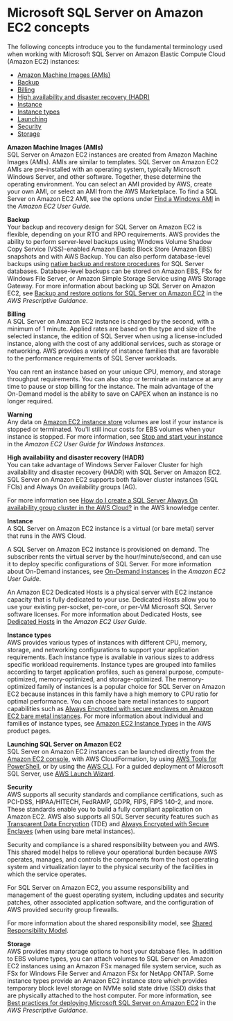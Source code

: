 # Microsoft SQL Server on Amazon EC2 concepts<a name="sql-server-on-ec2-concepts"></a>

The following concepts introduce you to the fundamental terminology used when working with Microsoft SQL Server on Amazon Elastic Compute Cloud \(Amazon EC2\) instances:
+  [Amazon Machine Images (AMIs)](#ami)
+  [Backup](#backup)
+  [Billing](#billing)
+  [High availability and disaster recovery (HADR)](#ha)
+  [Instance](#instance)
+  [Instance types](#instance-types)
+  [Launching](#launching)
+  [Security](#sec)
+  [Storage](#storage)

**Amazon Machine Images \(AMIs\)**  
SQL Server on Amazon EC2 instances are created from Amazon Machine Images \(AMIs\)\. AMIs are similar to templates\. SQL Server on Amazon EC2 AMIs are pre\-installed with an operating system, typically Microsoft Windows Server, and other software\. Together, these determine the operating environment\. You can select an AMI provided by AWS, create your own AMI, or select an AMI from the AWS Marketplace\. To find a SQL Server on Amazon EC2 AMI, see the options under [Find a Windows AMI](https://docs.aws.amazon.com/AWSEC2/latest/WindowsGuide/finding-an-ami.html) in the *Amazon EC2 User Guide*\.

**Backup**  
Your backup and recovery design for SQL Server on Amazon EC2 is flexible, depending on your RTO and RPO requirements\. AWS provides the ability to perform server\-level backups using Windows Volume Shadow Copy Service \(VSS\)\-enabled Amazon Elastic Block Store \(Amazon EBS\) snapshots and with AWS Backup\. You can also perform database\-level backups using [native backup and restore procedures](https://docs.microsoft.com/en-us/sql/relational-databases/backup-restore/back-up-and-restore-of-sql-server-databases?view=sql-server-ver16) for SQL Server databases\. Database\-level backups can be stored on Amazon EBS, FSx for Windows File Server, or Amazon Simple Storage Service using AWS Storage Gateway\. For more information about backing up SQL Server on Amazon EC2, see [Backup and restore options for SQL Server on Amazon EC2](https://docs.aws.amazon.com/prescriptive-guidance/latest/sql-server-managing-on-aws/welcome.html) in the *AWS Prescriptive Guidance*\.

**Billing**  
A SQL Server on Amazon EC2 instance is charged by the second, with a minimum of 1 minute\. Applied rates are based on the type and size of the selected instance, the edition of SQL Server when using a license\-included instance, along with the cost of any additional services, such as storage or networking\. AWS provides a variety of instance families that are favorable to the performance requirements of SQL Server workloads\.

You can rent an instance based on your unique CPU, memory, and storage throughput requirements\. You can also stop or terminate an instance at any time to pause or stop billing for the instance\. The main advantage of the On\-Demand model is the ability to save on CAPEX when an instance is no longer required\.

**Warning**  
Any data on [Amazon EC2 instance store](https://docs.aws.amazon.com/AWSEC2/latest/UserGuide/InstanceStorage.html) volumes are lost if your instance is stopped or terminated\. You'll still incur costs for EBS volumes when your instance is stopped\. For more information, see [Stop and start your instance](https://docs.aws.amazon.com/AWSEC2/latest/UserGuide/Stop_Start.html) in the *Amazon EC2 User Guide for Windows Instances*\.

**High availability and disaster recovery \(HADR\)**  
You can take advantage of Windows Server Failover Cluster for high availability and disaster recovery \(HADR\) with SQL Server on Amazon EC2\. SQL Server on Amazon EC2 supports both failover cluster instances \(SQL FCIs\) and Always On availability groups \(AG\)\.

For more information see [How do I create a SQL Server Always On availability group cluster in the AWS Cloud?](http://aws.amazon.com/premiumsupport/knowledge-center/ec2-windows-sql-server-always-on-cluster/) in the AWS knowledge center\.

**Instance**  
A SQL Server on Amazon EC2 instance is a virtual \(or bare metal\) server that runs in the AWS Cloud\.

A SQL Server on Amazon EC2 instance is provisioned on demand\. The subscriber rents the virtual server by the hour/minute/second, and can use it to deploy specific configurations of SQL Server\. For more information about On\-Demand instances, see [On\-Demand instances](https://docs.aws.amazon.com/AWSEC2/latest/WindowsGuide/ec2-on-demand-instances.html) in the *Amazon EC2 User Guide*\.

An Amazon EC2 Dedicated Hosts is a physical server with EC2 instance capacity that is fully dedicated to your use\. Dedicated Hosts allow you to use your existing per\-socket, per\-core, or per\-VM Microsoft SQL Server software licenses\. For more information about Dedicated Hosts, see [Dedicated Hosts](https://docs.aws.amazon.com/AWSEC2/latest/WindowsGuide/dedicated-hosts-overview.html) in the *Amazon EC2 User Guide*\.

**Instance types**  
AWS provides various types of instances with different CPU, memory, storage, and networking configurations to support your application requirements\. Each instance type is available in various sizes to address specific workload requirements\. Instance types are grouped into families according to target application profiles, such as general purpose, compute\-optimized, memory\-optimized, and storage\-optimized\. The memory\-optimized family of instances is a popular choice for SQL Server on Amazon EC2 because instances in this family have a high memory to CPU ratio for optimal performance\. You can choose bare metal instances to support capabilities such as [Always Encrypted with secure enclaves on Amazon EC2 bare metal instances](http://aws.amazon.com/blogs/modernizing-with-aws/sql-server-always-encrypted-with-secure-enclaves/)\. For more information about individual and families of instance types, see [Amazon EC2 Instance Types](http://aws.amazon.com/ec2/instance-types/) in the AWS product pages\.

**Launching SQL Server on Amazon EC2**  
SQL Server on Amazon EC2 instances can be launched directly from the [Amazon EC2 console](https://console.aws.amazon.com/ec2), with AWS CloudFormation, by using [AWS Tools for PowerShell](https://docs.aws.amazon.com/powershell/index.html), or by using the [AWS CLI](https://docs.aws.amazon.com/cli/index.html)\. For a guided deployment of Microsoft SQL Server, use [AWS Launch Wizard](https://docs.aws.amazon.com/launchwizard/latest/userguide/launch-wizard-sql.html)\.

**Security**  
AWS supports all security standards and compliance certifications, such as PCI\-DSS, HIPAA/HITECH, FedRAMP, GDPR, FIPS, FIPS 140\-2, and more\. These standards enable you to build a fully compliant application on Amazon EC2\. AWS also supports all SQL Server security features such as [Transparent Data Encryption](https://docs.microsoft.com/en-us/sql/relational-databases/security/encryption/transparent-data-encryption?view=sql-server-ver16) \(TDE\) and [Always Encrypted with Secure Enclaves](https://docs.microsoft.com/en-us/sql/relational-databases/security/encryption/always-encrypted-enclaves?view=sql-server-ver16) \(when using bare metal instances\)\.

Security and compliance is a shared responsibility between you and AWS\. This shared model helps to relieve your operational burden because AWS operates, manages, and controls the components from the host operating system and virtualization layer to the physical security of the facilities in which the service operates\.

For SQL Server on Amazon EC2, you assume responsibility and management of the guest operating system, including updates and security patches, other associated application software, and the configuration of AWS provided security group firewalls\.

For more information about the shared responsibility model, see [Shared Responsibility Model](http://aws.amazon.com/compliance/shared-responsibility-model/)\.

**Storage**  
AWS provides many storage options to host your database files\. In addition to EBS volume types, you can attach volumes to SQL Server on Amazon EC2 instances using an Amazon FSx managed file system service, such as FSx for Windows File Server and Amazon FSx for NetApp ONTAP\. Some instance types provide an Amazon EC2 instance store which provides temporary block level storage on NVMe solid state drive \(SSD\) disks that are physically attached to the host computer\. For more information, see [Best practices for deploying Microsoft SQL Server on Amazon EC2](https://docs.aws.amazon.com/prescriptive-guidance/latest/sql-server-ec2-best-practices/welcome.html) in the *AWS Prescriptive Guidance*\.